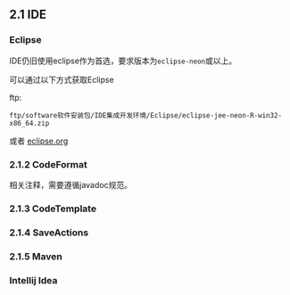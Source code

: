 ## 2.1 IDE

### Eclipse

IDE仍旧使用eclipse作为首选，要求版本为`eclipse-neon`或以上。

可以通过以下方式获取Eclipse

ftp:

```
ftp/software软件安装包/IDE集成开发环境/Eclipse/eclipse-jee-neon-R-win32-x86_64.zip
```

或者 [eclipse.org](https://www.eclipse.org/downloads/)

### 2.1.2 CodeFormat

相关注释，需要遵循javadoc规范。

### 2.1.3 CodeTemplate

### 2.1.4 SaveActions

### 2.1.5 Maven

### Intellij Idea



